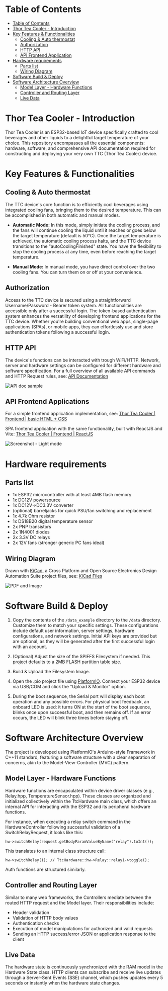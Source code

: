 # Table of Contents

- [Table of Contents](#table-of-contents)
- [Thor Tea Cooler - Introduction](#thor-tea-cooler---introduction)
- [Key Features \& Functionalities](#key-features--functionalities)
  - [Cooling \& Auto thermostat](#cooling--auto-thermostat)
  - [Authorization](#authorization)
  - [HTTP API](#http-api)
  - [API Frontend Application](#api-frontend-application)
- [Hardware requirements](#hardware-requirements)
  - [Parts list](#parts-list)
  - [Wiring Diagram](#wiring-diagram)
- [Software Build \& Deploy](#software-build--deploy)
- [Software Architecture Overview](#software-architecture-overview)
  - [Model Layer - Hardware Functions](#model-layer---hardware-functions)
  - [Controller and Routing Layer](#controller-and-routing-layer)
  - [Live Data](#live-data)

# Thor Tea Cooler - Introduction

Thor Tea Cooler is an ESP32-based IoT device specifically crafted to cool beverages and other liquids to a delightful target temperature of your choice.
This repository encompasses all the essential components: hardware, software, and comprehensive API documentation required for constructing and deploying your very own TTC (Thor Tea Cooler) device.

# Key Features & Functionalities
## Cooling & Auto thermostat

The TTC device's core function is to efficiently cool beverages using integrated cooling fans, bringing them to the desired temperature. This can be accomplished in both automatic and manual modes.

- **Automatic Mode:** In this mode, simply initiate the cooling process, and the fans will continue cooling the liquid until it reaches or goes below the target temperature (default is 50°C). Once the target temperature is achieved, the automatic cooling process halts, and the TTC device transitions to the "autoCoolingFinished" state. You have the flexibility to stop the cooling process at any time, even before reaching the target temperature.

- **Manual Mode:** In manual mode, you have direct control over the two cooling fans. You can turn them on or off at your convenience.

## Authorization

Access to the TTC device is secured using a straightforward Username/Password - Bearer token system. 
All functionalities are accessible only after a successful login. The token-based authentication system enhances the versatility of developing frontend applications for the TTC device.
Whether you're building conventional web apps, single-page applications (SPAs), or mobile apps, they can effortlessly use and store authentication tokens following a successful login.

## HTTP API

The device's functions can be interacted with trough WiFi/HTTP. Network, server and hardware settings can be configured for different hardware and software specification. For a full overview of all available API commands and HTTP Request rules, see: [API Documentation](https://github.com/HodoArmand/thor-tea-cooler/tree/dev/docs/apidoc)

![API doc sample](docs/apidoc/apiDoc%20sample.JPG)

## API Frontend Applications

For a simple frontend application implementation, see: [Thor Tea Cooler | Frontend | basic HTML + CSS](https://github.com/HodoArmand/thor-tea-cooler-frontend-basic)

SPA frontend application with the same functionality, built with ReactJS and Vite: [Thor Tea Cooler | Frontend | ReactJS](https://github.com/HodoArmand/thor-tea-cooler-react-js)

![Screenshot - Light mode](https://github.com/HodoArmand/thor-tea-cooler-frontend-basic/blob/main/docs/ttcScreenshotLight.JPG)

# Hardware requirements

## Parts list

- 1x ESP32 microcontroller with at least 4MB flash memory
- 1x DC12V powersource
- 1x DC12V->DC3.3V converter
- (optional) barreljacks for quick PSU/fan switching and replacement
- 1x 4.7k Ohm resistor
- 1x DS18B20 digital temperature sensor
- 2x PNP transistors
- 2x 1N4001 diodes
- 2x 3.3V DC relays
- 2x 12V fans (stronger generic PC fans ideal)

## Wiring Diagram

Drawn with [KiCad](https://www.kicad.org/), a Cross Platform and Open Source Electronics Design Automation Suite project files, see: [KiCad Files](docs/hardware/thor-tea-cooler/wiring%20diagram%20-%20kiCad)

![PDF and Image](docs/hardware/thor-tea-cooler/wiring%20diagram%20-%20PDF%20and%20img/wiring_diagram.png)

# Software Build & Deploy

1. Copy the contents of the `/data_example` directory to the `/data` directory. Customize them to match your specific settings. These configurations include default user information, server settings, hardware configurations, and network settings. Initial API keys are provided but are optional, as they will be generated after the first successful login with an account.

2. (Optional) Adjust the size of the SPIFFS Filesystem if needed. This project defaults to a 2MB FLASH partition table size.

3. Build & Upload the Filesystem Image.

4. Open the .pio project file using [PlatformIO](https://platformio.org/). Connect your ESP32 device via USB/COM and click the "Upload & Monitor" option.

5. During the boot sequence, the Serial port will display each boot operation and any possible errors. For physical boot feedback, an onboard LED is used: it turns ON at the start of the boot sequence, blinks once upon successful boot, and then remains off. If an error occurs, the LED will blink three times before staying off.

# Software Architecture Overview

The project is developed using PlatformIO's Arduino-style Framework in C++11 standard, featuring a software structure with a clear separation of concerns, akin to the Model-View-Controller (MVC) pattern.

## Model Layer - Hardware Functions

Hardware functions are encapsulated within device driver classes (e.g., Relay.hpp, TemperatureSensor.hpp). These classes are organized and initialized collectively within the TtcHardware main class, which offers an internal API for interacting with the ESP32 and its peripheral hardware functions.

For instance, when executing a relay switch command in the HardwareController following successful validation of a SwitchRelayRequest, it looks like this:

```hw->switchRelay(request.getBodyParamValueByName("relay").toInt());```

This translates to an internal class structure call:

```hw->switchRelay(1); // TtcHardware::hw->Relay::relay1->toggle();```

Auth functions are structured similarly.

## Controller and Routing Layer

Similar to many web frameworks, the Controllers mediate between the routed HTTP request and the Model layer. Their responsibilities include:

- Header validation
- Validation of HTTP body values
- Authentication checks
- Execution of model manipulations for authorized and valid requests
- Sending an HTTP success/error JSON or application response to the client

## Live Data

The hardware state is continuously synchronized with the RAM model in the Hardware State class. HTTP clients can subscribe and receive live updates through a Server-Sent Events (SSE) channel, which pushes updates every 5 seconds or instantly when the hardware state changes.
